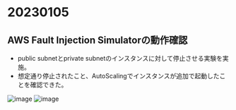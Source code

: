 # 20230105
## AWS Fault Injection Simulatorの動作確認
- public subnetとprivate subnetのインスタンスに対して停止させる実験を実施。
- 想定通り停止されたこと、AutoScalingでインスタンスが追加で起動したことを確認できた。

![image](https://user-images.githubusercontent.com/116000206/210711803-a81e1b06-0e8a-4a7d-833d-cadf1389a17b.png)
![image](https://user-images.githubusercontent.com/116000206/210711827-59c17cce-d7dd-459f-bb06-21bdac28e724.png)

